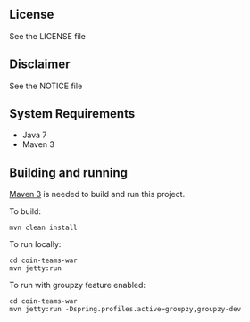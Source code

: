 ## License

See the LICENSE file

## Disclaimer

See the NOTICE file

## System Requirements

- Java 7
- Maven 3

## Building and running

[Maven 3](http://maven.apache.org) is needed to build and run this project.

To build:

    mvn clean install

To run locally:

    cd coin-teams-war
    mvn jetty:run

To run with groupzy feature enabled:

    cd coin-teams-war
    mvn jetty:run -Dspring.profiles.active=groupzy,groupzy-dev
